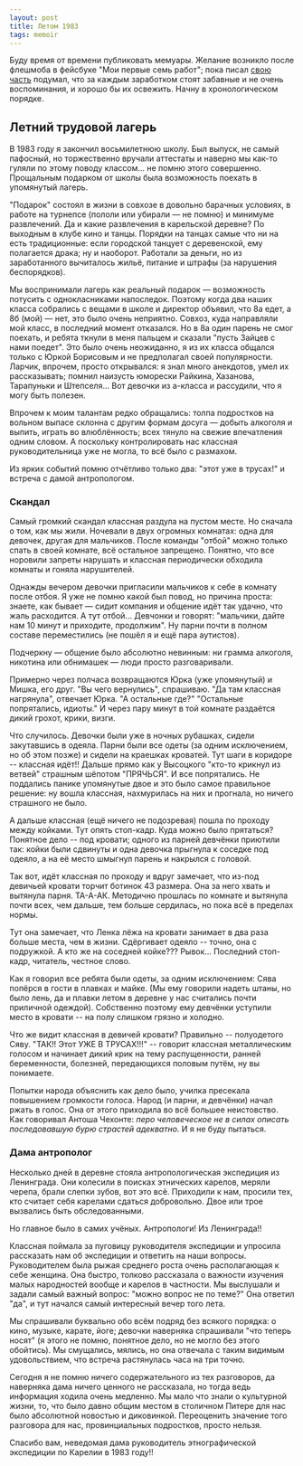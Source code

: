 ```yaml
---
layout: post
title: Летом 1983
tags: memoir
---
```


Буду время от времени публиковать мемуары. Желание возникло после флешмоба в фейсбуке "Мои первые семь работ"; пока писал [свою часть](https://www.facebook.com/theigorlet/posts/1089171507839021) подумал, что за каждым заработком стоят забавные и не очень воспоминания, и хорошо бы их освежить. Начну в хронологическом порядке.

## Летний трудовой лагерь

В 1983 году я закончил восьмилетнюю школу. Был выпуск, не самый пафосный, но торжественно вручали аттестаты и наверно мы как-то гуляли по этому поводу классом... не помню этого совершенно. Прощальным подарком от школы была возможность поехать в упомянутый лагерь.

"Подарок" состоял в жизни в совхозе в довольно барачных условиях, в работе на турнепсе (пололи или убирали — не помню) и минимуме развлечений. Да и какие развлечения в карельской деревне? По выходным в клубе кино и танцы. Порядки на танцах самые что ни на есть традиционные: если городской танцует с деревенской, ему полагается драка; ну и наоборот. Работали за деньги, но из заработанного вычиталось жильё, питание и штрафы (за нарушения беспорядков). 

Мы воспринимали лагерь как реальный подарок — возможность потусить с однокласниками напоследок. Поэтому когда два наших класса собрались с вещами в школе и директор объявил, что 8а едет, а 8б (мой) — нет, это было очень неприятно. Совхоз, куда направляли мой класс, в последний момент отказался. Но в 8а один парень не смог поехать, и ребята ткнули в меня пальцем и сказали "пусть Зайцев с нами поедет". Это было очень неожиданно, я из их класса общался только с Юркой Борисовым и не предполагал своей популярности. Ларчик, впрочем, просто открывался: я знал много анекдотов, умел их рассказывать; помнил наизусть юморески Райкина, Хазанова, Тарапуньки и Штепселя… Вот девочки из а-класса и рассудили, что я могу быть полезен.

Впрочем к моим талантам редко обращались: толпа подростков на вольном выпасе склонна с другим формам досуга — добыть алкоголя и выпить, играть во влюблённость; всех тянуло на свежие впечатления одним словом. А поскольку контролировать нас классная руководительница уже не могла, то всё было с размахом. 

Из ярких событий помню отчётливо только два: "этот уже в трусах!" и встреча с дамой антропологом.

### Скандал

Самый громкий скандал классная раздула на пустом месте. Но сначала о том, как мы жили. Ночевали в двух огромных комнатах: одна для девочек, другая для мальчиков. После команды "отбой" можно только спать в своей комнате, всё остальное запрещено. Понятно, что все норовили запреты нарушать и классная периодически обходила комнаты и гоняла нарушителей.

Однажды вечером девочки пригласили мальчиков к себе в комнату после отбоя. Я уже не помню какой был повод, но причина проста: знаете, как бывает — сидит компания и общение идёт так удачно, что жаль расходится. А тут отбой… Девчонки и говорят: "мальчики, дайте нам 10 минут и приходите, продолжим". Ну парни почти в полном составе переместились (не пошёл я и ещё пара аутистов). 

Подчеркну — общение было абсолютно невинным: ни грамма алкоголя, никотина или обнимашек — люди просто разговаривали.

Примерно через полчаса возвращаются Юрка (уже упомянутый) и Мишка, его друг. "Вы чего вернулись", спрашиваю. "Да там классная нагрянула", отвечает Юрка. "А остальные где?" "Остальные попрятались, идиоты." И через пару минут в той комнате раздаётся дикий грохот, крики, визги. 

Что случилось. Девочки были уже в ночных рубашках, сидели закутавшись в одеяла. Парни были все одеты (за одним исключением, но об этом позже) и сидели на краешках кроватей. Тут шаги в коридоре -- классная идёт!! Дальше прямо как у Высоцкого "кто-то крикнул из ветвей" страшным шёпотом "ПРЯЧЬСЯ". И все попрятались. Не поддались панике упомянутые двое и это было самое правильное решение: ну вошла классная, нахмурилась на них и прогнала, но ничего страшного не было. 

А дальше классная (ещё ничего не подозревая) пошла по проходу между койками. Тут опять стоп-кадр. Куда можно было прятаться? Понятное дело -- под кровати; одного из парней девчёнки приютили так: койки были сдвинуты и одна девочка прыгнула к соседке под одеяло, а на её место шмыгнул парень и накрылся с головой. 

Так вот, идёт классная по проходу и вдруг замечает, что из-под девичьей кровати торчит ботинок 43 размера. Она за него хвать и вытянула парня. ТА-А-АК. Методично прошлась по комнате и вытянула почти всех, чем дальше, тем больше сердилась, но пока всё в пределах нормы. 

Тут она замечает, что Ленка лёжа на кровати занимает в два раза больше места, чем в жизни. Сдёргивает одеяло -- точно, она с подружкой. А кто же на соседней койке??? Рывок... Последний стоп-кадр, читатель, честное слово.

Как я говорил все ребята были одеты, за одним исключением: Сява попёрся в гости в плавках и майке. (Мы ему говорили надеть штаны, но было лень, да и плавки летом в деревне у нас считались почти приличной одеждой). Собственно поэтому ему девчёнки уступили место в кровати -- на полу слишком грязно и холодно. 

Что же видит классная в девичей кровати? Правильно -- полуодетого Сяву. "ТАК!! Этот УЖЕ В ТРУСАХ!!!" -- говорит классная металлическим голосом и начинает дикий крик на тему распущенности, ранней беременности, болезней, передающихся половым путём, ну вы понимаете. 

Попытки народа объяснить как дело было, училка пресекала повышением громкости голоса. Народ (и парни, и девчёнки) начал ржать в голос. Она от этого приходила во всё большее неистовство. Как говоривал Антоша Чехонте: *перо человеческое не в силах описать последовавшую бурю страстей адекватно*. И я не буду пытаться.

### Дама антрополог

Несколько дней в деревне стояла антропологическая экспедиция из Ленинграда. Они колесили в поисках этнических карелов, меряли черепа, брали слепки зубов, вот это всё. Приходили к нам, просили тех, кто считает себя карелами сдаться добровольно. Двое или трое вызвались быть обследованными. 

Но главное было в самих учёных. Антропологи! Из Ленинграда!! 

Классная поймала за пуговицу руководителя экспедиции и упросила рассказать нам об экспедиции и ответить на наши вопросы. Руководителем была рыжая среднего роста очень располагающая к себе женщина. Она быстро, толково рассказала о важности изучения малых народностей вообще и карелов в частности. Мы выслушали и задали самый важный вопрос: "можно вопрос не по теме?" Она ответил "да", и тут начался самый интересный вечер того лета.

Мы спрашивали буквально обо всём подряд без всякого порядка: о кино, музыке, карате, йоге; девочки наверняка спрашивали "что теперь носят" (я этого не помню, понятное дело, но не могло без этого обойтись). Мы смущались, мялись, но она отвечала с таким видимым удовольствием, что встреча растянулась часа на три точно.

Сегодня я не помню ничего содержательного из тех разговоров, да наверняка дама ничего ценного не рассказала, но тогда ведь информация ходила очень  медленно. Мы мало что знали о культурной жизни, то, что было давно общим местом в столичном Питере для нас было абсолютной новостью и диковинкой. Переоценить значение того разговора для нас, провинциальных подростков, просто нельзя.

Спасибо вам, неведомая дама руководитель этнографической экспедиции по Карелии в 1983 году!!
